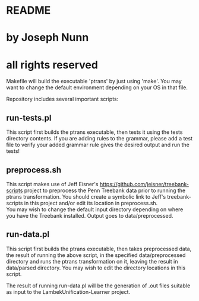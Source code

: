 # README
# by Joseph Nunn
# all rights reserved

Makefile will build the executable 'ptrans' by just using 'make'.
You may want to change the default environment depending on your OS in that file.

Repository includes several important scripts:

run-tests.pl   
------------
This script first builds the ptrans executable, then tests it using the tests directory contents.  If you are adding rules to the grammar, please
add a test file to verify your added grammar rule gives the desired output and run the tests!

preprocess.sh
-------------
This script makes use of Jeff Eisner's https://github.com/jeisner/treebank-scripts project to preprocess the Penn Treebank data prior to running
the ptrans transformation.  You should create a symbolic link to Jeff's treebank-scripts in this project and/or edit its location in preprocess.sh.  
You may wish to change the default input directory depending on where you have the Treebank installed.  Output goes to data/preprocessed.

run-data.pl
-----------
This script first builds the ptrans executable, then takes preprocessed data, the result of running the above script, in the specified data/preprocessed
directory and runs the ptrans transformation on it, leaving the result in data/parsed directory.  You may wish to edit the directory locations in this
script.

The result of running run-data.pl will be the generation of .out files suitable as input to the LambekUnification-Learner project.
